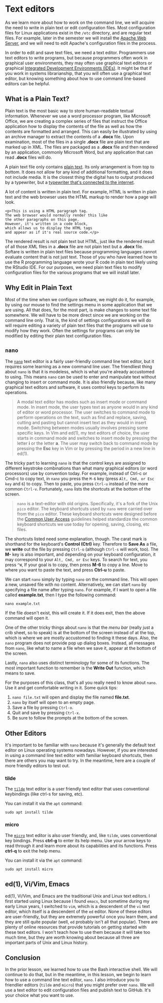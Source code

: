 # Text editors

As we learn more about
how to work on the command line,
we will acquire the need to write
in plain text or edit
configuration files.
Most configuration files for Linux
applications exist
in the ``/etc`` directory,
and are regular text files.
For example,
later in the semester
we will install the
[Apache Web Server][apache], and
we will need to edit
Apache's configuration
files in the process.

In order to edit and save text files, 
we need a text editor.
Programmers use text editors
to write programs,
but because programmers 
often work in
graphical user environments,
they may often use 
graphical text editors or graphical
[Integrated Development Environments (IDEs)][ide]. 
It might be that if you work
in systems librarianship,
that you will often use
a graphical text editor,
but knowing something about
how to use command line-based
editors can be helpful.

## What is a Plain Text?

Plain text is the most basic
way to store human-readable textual information.
Whenever we use a word processor program,
like Microsoft Office,
we are creating a complex series
of files that instruct the Office application
how to display the contents of the file as
well as how the contents are formatted
and arranged.
This can easily be illustrated by
using an archive manager to extract
the contents of a **.docx** file.
Upon examination,
most of the files in a single **.docx**
file are plain text that are
marked up in XML.
The files are packaged as a **.docx**
file and then rendered by an application,
commonly Microsoft Word,
but any application
that can read **.docx** files will do.

A plain text file only contains
[plain text][asciitable].
Its only arrangement is from top
to bottom.
It does not allow for any kind of
additional formatting,
and it does not include media.
It is the closest thing the digital
has to output produced by a typewriter, but
a [typewriter that's connected to the internet][tty].

A lot of content is written in plain text.
For example, HTML is written in plain text
and the web browser uses the HTML markup to
render how a page will look.

```
<p>This is using a HTML paragraph tag.
The web browser would normally render this like
the other paragraphs on this page.
However, it's written in a code block,
which allows us to display the HTML tags
and appear as if it's real source code.</p>
```

The rendered result is not plain text but HTML,
just like the rendered result of all those
XML files in a **.docx** file are not
plain text but a **.docx** file.
Softare is written in plain text files
because programming languages cannot
evaluate content that is not just text.
Those of you who have learned how to
use the R programming language wrote
your R code in plain text likely using
the RStudio IDE.
For our purposes,
we need plain text files to
modify configuration files for
the various programs that we will
install later.

## Why Edit in Plain Text

Most of the time when we configure software,
we might do it, for example,
by using our mouse to find the settings
menu in some application that we are using.
All that does, for the most part,
is make changes to some text file somewhere.
We will have to be more direct since
we are working on the command line only.
That is, the kind of settings configurations we
will do will require editing a variety
of plain text files that the programs
will use to modify how they work.
Often the settings for programs can only
be modified by editing their plain text
configuration files.

## ``nano``

The [``nano``][nano] text editor
is a fairly user-friendly
command line text editor, but
it requires some learning
as a new command line user.
The friendliest thing about
``nano`` is that it is modeless,
which is what you're
already accustomed to using.
This means ``nano`` can be used
to enter and manipulate text
without changing to
insert or command mode.
It is also friendly because,
like many graphical text editors
and software,
it uses control keys
to perform its operations.

> A modal text editor has modes such as insert mode or
> command mode. In insert mode, the user types text as
> anyone would in any kind of editor or word processor. The
> user switches to command mode to perform operations on the
> text, such as find and replace, saving, cutting and
> pasting but cannot insert text as they would in insert
> mode. Switching between modes usually involves pressing
> some specific keys. In Vim and ed(1), my text editors of
> choice, the user starts in command mode and switches to
> insert mode by pressing the letter **i** or the letter
> **a**. The user may switch back to command mode by
> pressing the **Esc** key in Vim or by pressing the period
> in a new line in ed(1).

The tricky part to learning ``nano`` is that
the control keys are assigned
to different keystroke combinations
than what
many graphical editors
(or word processors) use
by convention today.
For example,
instead of Ctrl-c or Cmd-c to copy text,
in ``nano`` you press the ``M-6`` key
(press ``Alt, Cmd, or Esc key``
and ``6``) to copy.
Then to paste,
you press ``Ctrl-u`` instead
of the more common ``Ctrl-v``.
Fortunately, ``nano`` lists
the shortcuts at the bottom
of the screen.

> `nano` is a text-editor with old origins. Specifically, it's a fork of the
> Unix `pico` editor. The keyboard shortcuts used by `nano` were carried over
> from the `pico` editor. These keyboard shortcuts were designed before the
> [Common User Access](cua) guidelines helped standardize the common keyboard
> shortcuts we use today for opening, saving, closing, etc files.

The shortcuts listed
need some explanation, though.
The carat mark is shorthand
for the keyboard's **Control (Ctrl)** key.
Therefore to **Save As** a file,
we **write** out the file
by pressing ``Ctrl-o``
(although ``Ctrl-s`` will work, too).
The **M-** key is also important,
and depending on your keyboard
configuration,
it may correspond to your
``Alt, Cmd, or Esc`` keys.
To search for text,
you press ``^W``,
If your goal is to copy,
then press **M-6**
to copy a line.
Move to where you want
to paste the text,
and press **Ctrl-u**
to paste.

We can start ``nano`` simply
by typing ``nano`` on the command line.
This will open a new, unsaved file
with no content.
Alternatively, we can start ``nano``
by specifying a file name after typing ``nano``.
For example, if I want to open a file
called **example.txt**,
then I type the following command:

```
nano example.txt
```

If the file doesn't exist,
this will create it.
If it does exit, then
the above command will open it.

One of the other tricky things about ``nano``
is that the *menu bar*
(really just a crib sheet, so to speak)
is at the bottom of
the screen instead of at the top,
which is where we are mostly accustomed to
finding it these days.
Also, the ``nano`` program does not provide
pop up dialog boxes.
Instead, all messages from ``nano``,
like what to name a file when we save it,
appear at the bottom of the screen.

Lastly, ``nano`` also uses distinct terminology
for some of its functions.
The most important function to remember
is the **Write Out** function,
which means to save.

For the purposes of this class,
that's all you really
need to know about ``nano``.
Use it and get comfortable writing in it.
Some quick tips:

1. ``nano file.txt`` will open and display the file named **file.txt**.
1. ``nano`` by itself will open to an empty page.
1. Save a file by pressing ``Ctrl-o``.
1. Quit and save by pressing ``Ctrl-x``.
1. Be sure to follow the prompts at the bottom of the screen.

## Other Editors

It's important to be familiar with
`nano` because it's generally the default
text editor on Linux operating systems nowadays.
However, if you are interested in using a
command line text editor with familiar keyboard shortcuts,
then there are others you may want to try.
In the meantime,
here are a couple of more friendly editors
to test out.

### tilde

The [`tilde`](tilde) text editor is a user friendly
text editor that uses conventional keybindings
(like ctrl-s for saving, etc).

You can install it via the `apt` command:

```
sudo apt install tilde
```

### micro

The [`micro`](micro) text editor is also user friendly,
and, like `tilde`, uses conventional key bindings.
Press **ctrl-g** to enter its help menu.
Use your arrow keys to read through it and
learn more about its capabilities and its functions.
Press **ctrl-q** to exit the help menu.

You can install it via the `apt` command:

```
sudo apt install micro
```

## ed(1), Vi/Vim, Emacs

ed(1), Vi/Vim, and Emacs are
the traditional Unix and Linux text editors.
I first started using Linux
because I found `emacs`,
but sometime during my early
Linux years,
I switched to `vim`,
which is a descendent of the
`vi` text editor,
which itself is a descendent
of the `ed` editor.
None of these editors are
user-friendly, but
they are extremely powerful
once you learn them, and
they are still quite popular
(well, `ed` probably isn't
all that popular).
There are plenty of online
resources that provide
tutorials on getting started with
these text editors.
I won't teach how to use them
because it will take too much time,
but they are worth knowing about
because all three are important
parts of Unix and Linux history.

## Conclusion

In the prior lesson,
we learned how to use the
Bash interactive shell.
We will continue to do that,
but in the meantime,
in this lesson,
we begin to learn how to use
a command line text editor, ``nano``.
I also introduce you to friendlier
editors (`tilde` and `micro`)
 that you might prefer over `nano`.
We will use a text editor to edit
configuration files and publish
text to GitHub.
It's your choice what
you want to use.

[apache]:https://httpd.apache.org/
[cua]:https://www.ibm.com/docs/en/zos/3.1.0?topic=reference-common-user-access-cua-guidelines
[ide]:https://en.wikipedia.org/wiki/Integrated_development_environment
[nano]:https://www.nano-editor.org/
[tty]:https://www.youtube.com/watch?v=jxkygWI-Wfs
[asciitable]:https://www.rapidtables.com/code/text/ascii-table.html
[micro]:https://micro-editor.github.io/index.html
[tilde]:https://os.ghalkes.nl/tilde/
